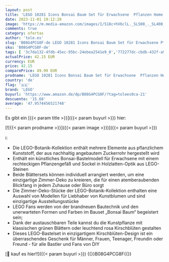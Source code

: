 ```yaml
---
layout: post
title: 'LEGO 10281 Icons Bonsai Baum Set für Erwachsene  Pflanzen Home Deko Set mit Blumen  DIY Projekte  entspannende kreative Aktivität Geschenkidee für Frauen  Männer  Sie & Ihn  Botanical Collection'
date: 2023-11-01 19:12:28
image: 'https://m.media-amazon.com/images/I/518c+hV6clL._SL500_._SL400_.jpg'
comments: true
category: ofertas
author: 'tole.es'
slug: 'B08G4PCG8F-de LEGO 10281 Icons Bonsai Baum Set für Erwachsene Pflanzen...'
sku: 'B08G4PCG8F-de'
tags: [ '3c7da132-4fdb-45ec-95bc-24ebea2541e9_0','772277dc-cbdb-432f-a915-25a321e9ed8c_0','772277dc-cbdb-432f-a915-25a321e9ed8c_3001','772277dc-cbdb-432f-a915-25a321e9ed8c_3901','772277dc-cbdb-432f-a915-25a321e9ed8c_5301','772277dc-cbdb-432f-a915-25a321e9ed8c_6101','772277dc-cbdb-432f-a915-25a321e9ed8c_9901','Arborist Merchandising Root','Baby- & Kleinkindspielzeug','Bau- & Konstruktionsspielzeug','Bauspielzeug & Konstruktionsspielzeug','Bauspielzeugsets','Custom Stores','Kunden-Favoriten: Spielzeug','LEGO','Self Service','Special Features Stores','Spielzeug','Spielzeugfiguren & Fahrzeuge','Xmas23 Most wanted Toys','lego','🇩🇪', ]
actualPrice: 42.15 EUR
currency: EUR
price: 42.15
comparePrice: 49.99 EUR
prodname: 'LEGO 10281 Icons Bonsai Baum Set für Erwachsene  Pflanzen Home Deko Set mit Blumen  DIY Projekte  entspannende kreative Aktivität Geschenkidee für Frauen  Männer  Sie & Ihn  Botanical Collection'
country: 'de'
flag: '🇩🇪'
brand: 'LEGO'
buyurl: 'https://www.amazon.de/dp/B08G4PCG8F/?tag=tolees0ca-21'
descuento: '15.68'
average: '47.9574456521748'
---
```


Es gibt ein [{{< param title >}}]({{< param buyurl >}}) hier:

[![{{< param prodname >}}]({{< param image >}})]({{< param buyurl >}})

ℹ️:

- Die LEGO-Botanik-Kollektion enthält mehrere Elemente aus pflanzlichem Kunststoff, der aus nachhaltig angebautem Zuckerrohr hergestellt wird
- Enthält ein künstliches Bonsai-Bastelmodell für Erwachsene mit einem rechteckigen Pflanzengefäß und Sockel in Holzlatten-Optik aus LEGO-Steinen
- Beide Blättersets können individuell arrangiert werden, um eine einzigartige Zimmer-Deko zu kreieren, die für einen atemberaubenden Blickfang in jedem Zuhause oder Büro sorgt
- Die Zimmer-Deko-Stücke der LEGO-Botanik-Kollektion enthalten eine Auswahl von Modellen für Liebhaber von Kunstblumen und sind einzigartige Ausstellungsstücke
- LEGO Fans werden von der brandneuen Bautechnik und den unerwarteten Formen und Farben im Bauset „Bonsai Baum“ begeistert sein;
- Dank der austauschbaren Teile kannst du die Kunstpflanze mit klassischen grünen Blättern oder leuchtend rosa Kirschblüten gestalten
- Dieses LEGO-Bastelset in einzigartigem Kirschblüten-Design ist ein überraschendes Geschenk für Männer, Frauen, Teenager, Freundin oder Freund - für alle Bastler und Fans von DIY

[🛒 kauf es hier!!]({{< param buyurl >}})
{{<world>}}B08G4PCG8F{{</world>}}

